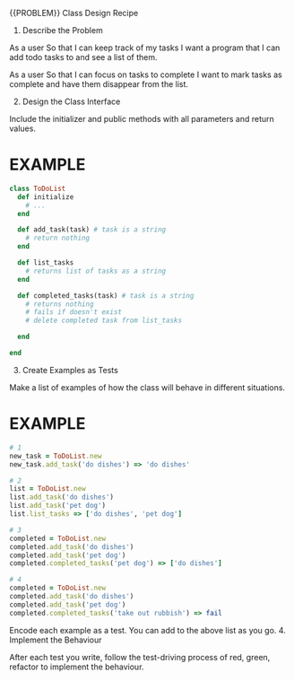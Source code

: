 {{PROBLEM}} Class Design Recipe
1. Describe the Problem

As a user
So that I can keep track of my tasks
I want a program that I can add todo tasks to and see a list of them.

As a user
So that I can focus on tasks to complete
I want to mark tasks as complete and have them disappear from the list.

2. Design the Class Interface

Include the initializer and public methods with all parameters and return values.

# EXAMPLE

```ruby
class ToDoList
  def initialize
    # ...
  end

  def add_task(task) # task is a string
    # return nothing
  end

  def list_tasks
    # returns list of tasks as a string
  end

  def completed_tasks(task) # task is a string
    # returns nothing
    # fails if doesn't exist
    # delete completed task from list_tasks

  end

end
```

3. Create Examples as Tests

Make a list of examples of how the class will behave in different situations.

# EXAMPLE

```ruby
# 1
new_task = ToDoList.new
new_task.add_task('do dishes') => 'do dishes'

# 2
list = ToDoList.new
list.add_task('do dishes')
list.add_task('pet dog')
list.list_tasks => ['do dishes', 'pet dog']

# 3
completed = ToDoList.new
completed.add_task('do dishes')
completed.add_task('pet dog')
completed.completed_tasks('pet dog') => ['do dishes']

# 4
completed = ToDoList.new
completed.add_task('do dishes')
completed.add_task('pet dog')
completed.completed_tasks('take out rubbish') => fail
```

Encode each example as a test. You can add to the above list as you go.
4. Implement the Behaviour

After each test you write, follow the test-driving process of red, green, refactor to implement the behaviour.
